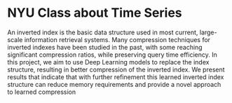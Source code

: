# NYU Class about Time Series
An inverted index is the basic data structure used in most current, large-scale
information retrieval systems. Many compression techniques for inverted indexes
have been studied in the past, with some reaching significant compression ratios,
while preserving query time efficiency. In this project, we aim to use Deep Learning
models to replace the index structure, resulting in better compression of the inverted
index. We present results that indicate that with further refinement this learned
inverted index structure can reduce memory requirements and provide a novel
approach to learned compression
